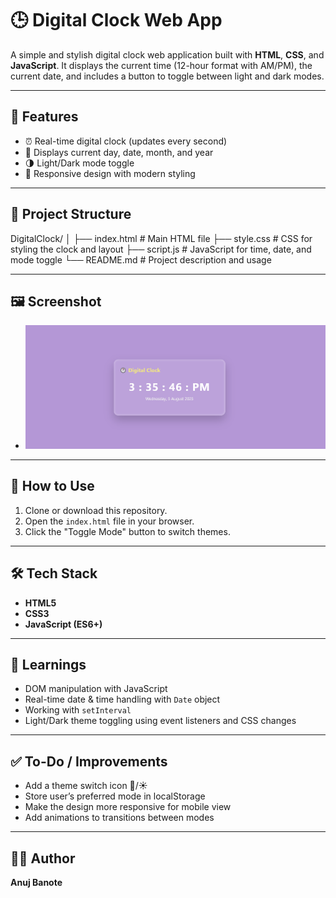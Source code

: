 # 🕒 Digital Clock Web App

A simple and stylish digital clock web application built with **HTML**, **CSS**, and **JavaScript**. It displays the current time (12-hour format with AM/PM), the current date, and includes a button to toggle between light and dark modes.

---

## 🚀 Features

- ⏰ Real-time digital clock (updates every second)
- 📅 Displays current day, date, month, and year
- 🌗 Light/Dark mode toggle
- 💅 Responsive design with modern styling

---

## 📁 Project Structure

DigitalClock/
│
├── index.html # Main HTML file
├── style.css # CSS for styling the clock and layout
├── script.js # JavaScript for time, date, and mode toggle
└── README.md # Project description and usage

---

## 🖼️ Screenshot

- ![Simple Clock](screenshot/1.png)

---

## 🔧 How to Use

1. Clone or download this repository.
2. Open the `index.html` file in your browser.
3. Click the "Toggle Mode" button to switch themes.

---

## 🛠️ Tech Stack

- **HTML5**
- **CSS3**
- **JavaScript (ES6+)**

---

## 📌 Learnings

- DOM manipulation with JavaScript
- Real-time date & time handling with `Date` object
- Working with `setInterval`
- Light/Dark theme toggling using event listeners and CSS changes

---

## ✅ To-Do / Improvements

- Add a theme switch icon 🌙/☀️
- Store user’s preferred mode in localStorage
- Make the design more responsive for mobile view
- Add animations to transitions between modes

---

## 👨‍💻 Author

**Anuj Banote**  
 

 

